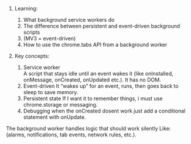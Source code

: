 1. Learning:
   1. What background service workers do
   2. The difference between persistent and event-driven background scripts 
   3. (MV3 = event-driven)
   4. How to use the chrome.tabs API from a background worker

2. Key concepts:
    1. Service worker	
        A script that stays idle until an event wakes it (like onInstalled, onMessage, onCreated, onUpdated etc.). 
        It has no DOM.
    2. Event-driven
        It “wakes up” for an event, runs, then goes back to sleep to save memory.
    3. Persistent state
        If I want it to remember things, i must use chrome.storage or messaging. 
    4. Debugging
        when the onCreated dosent work just add a conditional statement with onUpdate.


The background worker handles logic that should work silently Like:
            (alarms, notifications, tab events, network rules, etc.).
